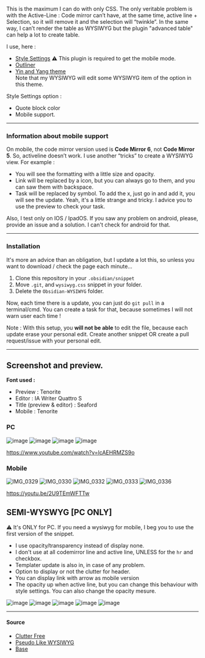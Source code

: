 This is the maximum I can do with only CSS. 
The only veritable problem is with the Active-Line : Code mirror can’t have, at the same time, active line + Selection, so it will remove it and the selection will “twinkle”. 
In the same way, I can’t render the table as WYSIWYG but the plugin "advanced table" can help a lot to create table.

I use, here :
- [Style Settings](https://github.com/mgmeyers/obsidian-style-settings) ⚠️ This plugin is required to get the mobile mode.
- [Outliner](https://github.com/vslinko/obsidian-outliner)
- [Yin and Yang theme](https://github.com/chetachiezikeuzor/Yin-and-Yang-Theme/)  
  Note that my WYSIWYG will edit some WYSIWYG item of the option in this theme. 
  
Style Settings option : 
- Quote block color
- Mobile support. 


---

### Information about mobile support
On mobile, the code mirror version used is **Code Mirror 6**, not **Code Mirror 5**. So, activeline doesn’t work. I use another “tricks” to create a WYSIWYG view. For example :
- You will see the formatting with a little size and opacity.
- Link will be replaced by a icon, but you can always go to them, and you can saw them with backspace.
- Task will be replaced by symbol. To add the x, just go in and add it, you will see the update. Yeah, it's a little strange and tricky. I advice you to use the preview to check your task.

Also, I test only on IOS / IpadOS. If you saw any problem on android, please, provide an issue and a solution. I can't check for android for that.

---
### Installation

It's more an advice than an obligation, but I update a lot this, so unless you want to download / check the page each minute...

1. Clone this repository in your `.obsidian/snippet`
2. Move `.git`, and `wysiwyg.css` snippet in your folder. 
3. Delete the `Obsidian-WYSIWYG` folder.

Now, each time there is a update, you can just do `git pull` in a terminal/cmd. You can create a task for that, because sometimes I will not warn user each time !

Note : With this setup, you **will not be able** to edit the file, because each update erase your personal edit. Create another snippet OR create a pull request/issue with your personal edit. 

---

## Screenshot and preview.

**Font used :**
- Preview : Tenorite
- Editor : IA Writer Quattro S
- Title (preview & editor) : Seaford
- Mobile : Tenorite

### PC

![image](https://user-images.githubusercontent.com/30244939/122135791-78370580-ce41-11eb-9d6f-386960e015fa.png)
![image](https://user-images.githubusercontent.com/30244939/122135835-97359780-ce41-11eb-81da-b5557391f7e4.png)
![image](https://user-images.githubusercontent.com/30244939/122137099-26dc4580-ce44-11eb-8b3a-a19e3f0ab9ed.png)
![image](https://user-images.githubusercontent.com/30244939/122203069-f5906380-ce9d-11eb-9554-330a4e23941f.png)

https://www.youtube.com/watch?v=lcAEHRMZS9o

### Mobile

![IMG_0329](https://user-images.githubusercontent.com/30244939/122211028-9256ff00-cea6-11eb-8d6f-dccb13dc3766.PNG)
![IMG_0330](https://user-images.githubusercontent.com/30244939/122211037-95ea8600-cea6-11eb-87ad-f652599d56b7.PNG)
![IMG_0332](https://user-images.githubusercontent.com/30244939/122211049-997e0d00-cea6-11eb-8202-4cf5f7db0053.PNG)
![IMG_0333](https://user-images.githubusercontent.com/30244939/122211063-9d119400-cea6-11eb-9893-0c60c63d0456.PNG)
![IMG_0336](https://user-images.githubusercontent.com/30244939/122211085-a13db180-cea6-11eb-80c0-ca29643faaf8.PNG)

https://youtu.be/2U9TEmWFTTw

## SEMI-WYSWYG [PC ONLY]

⚠️ It's ONLY for PC. If you need a wysiwyg for mobile, I beg you to use the first version of the snippet. 
- I use opacity/transparency instead of display none.  
- I don't use at all codemirror line and active line, UNLESS for the `hr` and checkbox.
- Templater update is also in, in case of any problem.
- Option to display or not the clutter for header. 
- You can display link with arrow as mobile version
- The opacity up when active line, but you can change this behaviour with style settings. You can also change the opacity mesure.

![image](https://user-images.githubusercontent.com/30244939/124671276-895dba00-deb5-11eb-996d-1902f1a6e3fe.png)
![image](https://user-images.githubusercontent.com/30244939/124671258-8367d900-deb5-11eb-8b03-ca19891dec0d.png)
![image](https://user-images.githubusercontent.com/30244939/124672385-3c7ae300-deb7-11eb-8423-a4ef7331f56a.png)
![image](https://user-images.githubusercontent.com/30244939/124672392-400e6a00-deb7-11eb-8c04-5202430e3771.png)
![image](https://user-images.githubusercontent.com/30244939/124673303-e7d86780-deb8-11eb-9cd2-553bbe9e71b8.png)


----
#### Source
- [Clutter Free](https://forum.obsidian.md/t/clutter-free-edit-mode/6791)
- [Pseudo Like WYSIWYG](https://forum.obsidian.md/t/psuedo-live-markdown-with-css/6257/3)
- [Base](https://github.com/Dmitriy-Shulha/obsidian-css-snippets/blob/develop/Snippets/WYSIWYG.md)
